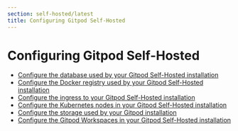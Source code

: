 ```yaml
---
section: self-hosted/latest
title: Configuring Gitpod Self-Hosted
---
```


<script context="module">
  export const prerender = true;
</script>

# Configuring Gitpod Self-Hosted

- [Configure the database used by your Gitpod Self-Hosted installation](./configuration/database)
- [Configure the Docker registry used by your Gitpod Self-Hosted installation](./configuration/docker-registry)
- [Configure the ingress to your Gitpod Self-Hosted installation](./configuration/ingress)
- [Configure the Kubernetes nodes in your Gitpod Self-Hosted installation](./configuration/nodes)
- [Configure the storage used by your Gitpod installation](./configuration/storage)
- [Configure the Gitpod Workspaces in your Gitpod Self-Hosted installation](./configuration/workspaces)
